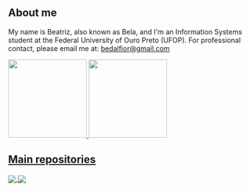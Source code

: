 ## About me
My name is Beatriz, also known as Bela, and I'm an Information Systems student at the Federal University of Ouro Preto (UFOP). For professional contact, please email me at: bedalfior@gmail.com

<div>
  <a href="https://github.com/sakikout">
  <img height="160em" src="https://github-readme-stats.vercel.app/api?username=sakikout&show_icons=&theme=shadow_red&include_all_commits=true&count_private=true"/>
  <img height="160em" src="https://github-readme-stats.vercel.app/api/top-langs/?username=sakikout&layout=compact&langs_count=7&theme=shadow_red"/>
</div>

## Main repositories

<a href="https://github.com/sakikout/Portfolio-Angular">
  <img align="center" src="https://github-readme-stats.vercel.app/api/pin/?username=sakikout&repo=Portfolio-Angular&theme=shadow_red"/>
</a>
<a href="https://github.com/sakikout/BookClub"> 
  <img align="center" src="https://github-readme-stats.vercel.app/api/pin/?username=sakikout&repo=BookClub&theme=shadow_red"/>
</a> 
